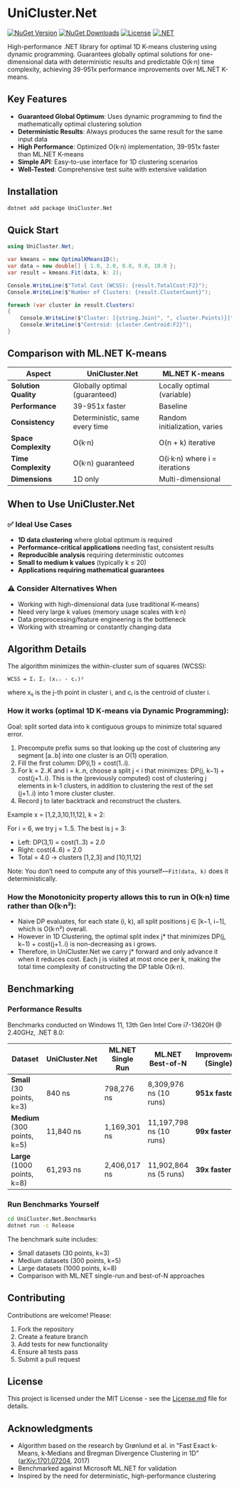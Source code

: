 # UniCluster.Net

[![NuGet Version](https://img.shields.io/nuget/v/UniCluster.Net.svg)](https://www.nuget.org/packages/UniCluster.Net)
[![NuGet Downloads](https://img.shields.io/nuget/dt/UniCluster.Net.svg)](https://www.nuget.org/packages/UniCluster.Net)
[![License](https://img.shields.io/badge/License-MIT-blue.svg)](License.md)
[![.NET](https://img.shields.io/badge/.NET-8.0-512BD4?logo=dotnet&logoColor=white)](https://dotnet.microsoft.com/en-us/download/dotnet/8.0)

High-performance .NET library for optimal 1D K-means clustering using dynamic programming. Guarantees globally optimal solutions for one-dimensional data with deterministic results and predictable O(k·n) time complexity, achieving 39-951x performance improvements over ML.NET K-means.

## Key Features

- **Guaranteed Global Optimum**: Uses dynamic programming to find the mathematically optimal clustering solution
- **Deterministic Results**: Always produces the same result for the same input data
- **High Performance**: Optimized O(k·n) implementation, 39-951x faster than ML.NET K-means
- **Simple API**: Easy-to-use interface for 1D clustering scenarios
- **Well-Tested**: Comprehensive test suite with extensive validation

## Installation

```bash
dotnet add package UniCluster.Net
```

## Quick Start

```csharp
using UniCluster.Net;

var kmeans = new OptimalKMeans1D();
var data = new double[] { 1.0, 2.0, 8.0, 9.0, 10.0 };
var result = kmeans.Fit(data, k: 2);

Console.WriteLine($"Total Cost (WCSS): {result.TotalCost:F2}");
Console.WriteLine($"Number of Clusters: {result.ClusterCount}");

foreach (var cluster in result.Clusters)
{
    Console.WriteLine($"Cluster: [{string.Join(", ", cluster.Points)}]");
    Console.WriteLine($"Centroid: {cluster.Centroid:F2}");
}
```

## Comparison with ML.NET K-means

| Aspect | UniCluster.Net | ML.NET K-means |
|--------|---------------|-------------------|
| **Solution Quality** | Globally optimal (guaranteed) | Locally optimal (variable) |
| **Performance** | 39-951x faster | Baseline |
| **Consistency** | Deterministic, same every time | Random initialization, varies |
| **Space Complexity** | O(k·n) | O(n + k) iterative |
| **Time Complexity** | O(k·n) guaranteed | O(i·k·n) where i = iterations |
| **Dimensions** | 1D only | Multi-dimensional |


## When to Use UniCluster.Net

### ✅ Ideal Use Cases
- **1D data clustering** where global optimum is required
- **Performance-critical applications** needing fast, consistent results
- **Reproducible analysis** requiring deterministic outcomes
- **Small to medium k values** (typically k ≤ 20)
- **Applications requiring mathematical guarantees**

### ⚠️ Consider Alternatives When
- Working with high-dimensional data (use traditional K-means)
- Need very large k values (memory usage scales with k·n)
- Data preprocessing/feature engineering is the bottleneck
- Working with streaming or constantly changing data

## Algorithm Details

The algorithm minimizes the within-cluster sum of squares (WCSS):
```
WCSS = Σᵢ Σⱼ (xᵢⱼ - cᵢ)²
```
where xᵢⱼ is the j-th point in cluster i, and cᵢ is the centroid of cluster i.

### How it works (optimal 1D K‑means via Dynamic Programming):

Goal: split sorted data into k contiguous groups to minimize total squared error.

1) Precompute prefix sums so that looking up the cost of clustering any segment [a..b] into one cluster is an O(1) operation.
2) Fill the first column: DP(i,1) = cost(1..i).
3) For k = 2..K and i = k..n, choose a split j < i that minimizes:
   DP(j, k−1) + cost(j+1..i). This is the (previously computed) cost of clustering j elements in k-1 clusters, in addition to clustering the rest of the set (j+1..i) into 1 more cluster cluster.
4) Record j to later backtrack and reconstruct the clusters.

Example x = [1,2,3,10,11,12], k = 2:

For i = 6, we try j = 1..5. The best is j = 3:
- Left: DP(3,1) = cost(1..3) = 2.0
- Right: cost(4..6) = 2.0
- Total = 4.0 → clusters [1,2,3] and [10,11,12]

Note: You don’t need to compute any of this yourself—`Fit(data, k)` does it deterministically.

### How the Monotonicity property allows this to run in O(k·n) time rather than O(k·n²):

- Naive DP evaluates, for each state (i, k), all split positions j ∈ [k−1, i−1], which is O(k·n²) overall.
- However in 1D Clustering, the optimal split index j* that minimizes DP(j, k−1) + cost(j+1..i) is non-decreasing as i grows. 
- Therefore, in UniCluster.Net we carry j* forward and only advance it when it reduces cost. Each j is visited at most once per k, making the total time complexity of constructing the DP table O(k·n).

## Benchmarking

### Performance Results

Benchmarks conducted on Windows 11, 13th Gen Intel Core i7-13620H @ 2.40GHz, .NET 8.0:

| Dataset | UniCluster.Net | ML.NET Single Run | ML.NET Best-of-N | Improvement (Single) |
|---------|----------------|-------------------|------------------|---------------------|
| **Small** (30 points, k=3) | 840 ns | 798,276 ns | 8,309,976 ns (10 runs) | **951x faster** |
| **Medium** (300 points, k=5) | 11,840 ns | 1,169,301 ns | 11,197,798 ns (10 runs) | **99x faster** |
| **Large** (1000 points, k=8) | 61,293 ns | 2,406,017 ns | 11,902,864 ns (5 runs) | **39x faster** |

### Run Benchmarks Yourself

```bash
cd UniCluster.Net.Benchmarks
dotnet run -c Release
```

The benchmark suite includes:
- Small datasets (30 points, k=3)
- Medium datasets (300 points, k=5) 
- Large datasets (1000 points, k=8)
- Comparison with ML.NET single-run and best-of-N approaches

## Contributing

Contributions are welcome! Please:

1. Fork the repository
2. Create a feature branch
3. Add tests for new functionality
4. Ensure all tests pass
5. Submit a pull request

## License

This project is licensed under the MIT License - see the [License.md](License.md) file for details.

## Acknowledgments

- Algorithm based on the research by Grønlund et al. in "Fast Exact k-Means, k-Medians and Bregman Divergence Clustering in 1D" ([arXiv:1701.07204](https://arxiv.org/abs/1701.07204), 2017)
- Benchmarked against Microsoft ML.NET for validation
- Inspired by the need for deterministic, high-performance clustering